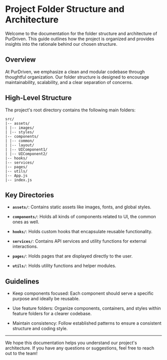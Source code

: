 # Project Folder Structure and Architecture

Welcome to the documentation for the folder structure and architecture of PurDriven. This guide outlines how the project is organized and provides insights into the rationale behind our chosen structure.

## Overview

At PurDriven, we emphasize a clean and modular codebase through thoughtful organization. Our folder structure is designed to encourage maintainability, scalability, and a clear separation of concerns.

## High-Level Structure

The project's root directory contains the following main folders:

```
src/
|-- assets/
| |-- images/
| |-- styles/
|-- components/
| |-- common/
| |-- layout/
| |-- UIComponent1/
| |-- UIComponent2/
|-- hooks/
|-- services/
|-- pages/
|-- utils/
|-- App.js
|-- index.js
```

## Key Directories

- **`assets/`**: Contains static assets like images, fonts, and global styles.

- **`components/`**: Holds all kinds of components related to UI, the common ones as well.

- **`hooks/`**: Holds custom hooks that encapsulate reusable functionality.

- **`services/`**: Contains API services and utility functions for external interactions.

- **`pages/`**: Holds pages that are displayed directly to the user.

- **`utils/`**: Holds utility functions and helper modules.

## Guidelines

- Keep components focused: Each component should serve a specific purpose and ideally be reusable.

- Use feature folders: Organize components, containers, and styles within feature folders for a clearer codebase.

- Maintain consistency: Follow established patterns to ensure a consistent structure and coding style.

---

We hope this documentation helps you understand our project's architecture. If you have any questions or suggestions, feel free to reach out to the team!
